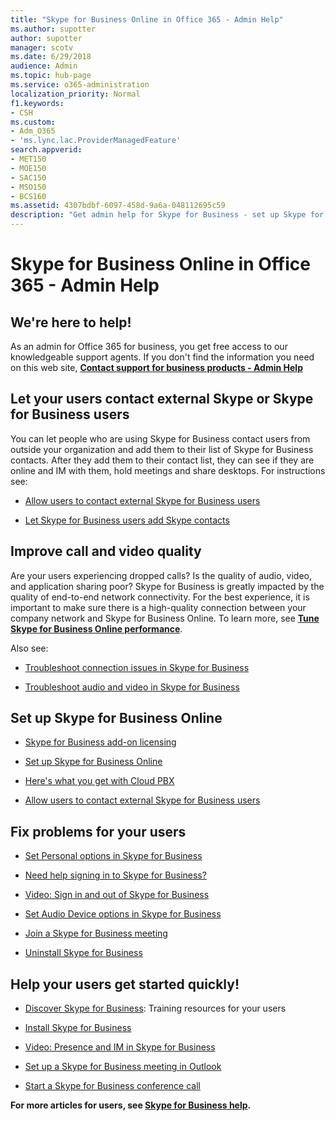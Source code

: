 ```yaml
---
title: "Skype for Business Online in Office 365 - Admin Help"
ms.author: supotter
author: supotter
manager: scotv
ms.date: 6/29/2018
audience: Admin
ms.topic: hub-page
ms.service: o365-administration
localization_priority: Normal
f1.keywords:
- CSH
ms.custom: 
- Adm_O365
- 'ms.lync.lac.ProviderManagedFeature'
search.appverid:
- MET150
- MOE150
- SAC150
- MSO150
- BCS160
ms.assetid: 4307bdbf-6097-458d-9a6a-048112695c59
description: "Get admin help for Skype for Business - set up Skype for business, your network, meetings and IM, and external access for users. configure settings, troubleshoot, and view usage reports."
---
```


# Skype for Business Online in Office 365 - Admin Help

## We're here to help!

As an admin for Office 365 for business, you get free access to our knowledgeable support agents. If you don't find the information you need on this web site, **[Contact support for business products - Admin Help](https://support.office.com/article/32a17ca7-6fa0-4870-8a8d-e25ba4ccfd4b)**
  
## Let your users contact external Skype or Skype for Business users

You can let people who are using Skype for Business contact users from outside your organization and add them to their list of Skype for Business contacts. After they add them to their contact list, they can see if they are online and IM with them, hold meetings and share desktops. For instructions see:
  
- [Allow users to contact external Skype for Business users](https://support.office.com/article/b414873a-0059-4cd5-aea1-e5d0857dbc94)
    
- [Let Skype for Business users add Skype contacts](https://support.office.com/article/08666236-1894-42ae-8846-e49232bbc460)
    
## Improve call and video quality

Are your users experiencing dropped calls? Is the quality of audio, video, and application sharing poor? Skype for Business is greatly impacted by the quality of end-to-end network connectivity. For the best experience, it is important to make sure there is a high-quality connection between your company network and Skype for Business Online. To learn more, see **[Tune Skype for Business Online performance](tune-skype-for-business-online-performance.md)**. 
  
Also see:
  
- [Troubleshoot connection issues in Skype for Business](https://support.office.com/article/ca302828-783f-425c-bbe2-356348583771)
    
- [Troubleshoot audio and video in Skype for Business](https://support.office.com/article/62777bc6-c52b-47ae-84ba-a8905c3b71dc)
    
## Set up Skype for Business Online

- [Skype for Business add-on licensing](https://support.office.com/article/3ed752b1-5983-43f9-bcfd-760619ab40a7)
    
- [Set up Skype for Business Online](https://support.office.com/article/40296968-e779-4259-980b-c2de1c044c6e)
    
- [Here's what you get with Cloud PBX](https://support.office.com/article/bc9756d1-8a2f-42c4-98f6-afb17c29231c)
    
- [Allow users to contact external Skype for Business users](https://support.office.com/article/b414873a-0059-4cd5-aea1-e5d0857dbc94)
    
## Fix problems for your users

- [Set Personal options in Skype for Business](https://support.office.com/article/68bacc31-71d3-44c3-a4d4-64da78c447aa#bkmk-stop-automatic-startup)
    
- [Need help signing in to Skype for Business?](https://support.office.com/article/448b8ea7-5b33-444a-afd4-175fc9930d05)
    
- [Video: Sign in and out of Skype for Business](https://support.office.com/article/8abed4b3-ac48-493e-9d76-0e10140e9451)
    
- [Set Audio Device options in Skype for Business](https://support.office.com/article/2533d929-9814-4349-8ae4-fca29246e2ff)
    
- [Join a Skype for Business meeting](https://support.office.com/article/3862be6d-758a-4064-a016-67c0febf3cd5)
    
- [Uninstall Skype for Business](https://support.office.com/article/28C4A036-7F22-406C-B7F4-87894CBAF902)
    
## Help your users get started quickly!

- [Discover Skype for Business](https://support.office.com/article/8a3491a3-c095-4718-80cf-cbbe4afe4eba): Training resources for your users 
    
- [Install Skype for Business](https://support.office.com/article/8a0d4da8-9d58-44f9-9759-5c8f340cb3fb)
    
- [Video: Presence and IM in Skype for Business](https://support.office.com/article/c873b869-4ce0-4375-9bea-5de150eaf081)
    
- [Set up a Skype for Business meeting in Outlook](https://support.office.com/article/b8305620-d16e-4667-989d-4a977aad6556)
    
- [Start a Skype for Business conference call](https://support.office.com/article/8dc8ac52-91ac-4db9-8672-11551fdaf997)
    
 **For more articles for users, see [Skype for Business help](https://support.office.com/article/4fbe07ce-6b15-4a06-bcf0-baea57890410).**
  

